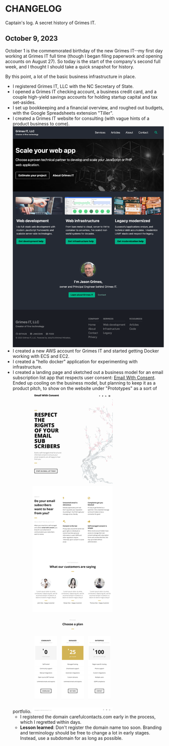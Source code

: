 # CHANGELOG

Captain's log. A secret history of Grimes IT.

## October 9, 2023

October 1 is the commemorated birthday of the new Grimes IT--my first day working at Grimes IT full time (though I began filing paperwork and opening accounts on August 27). So today is the start of the company's second full week, and I thought I should take a quick snapshot for history. 

By this point, a lot of the basic business infrastructure in place.

- I registered Grimes IT, LLC with the NC Secretary of State.
- I opened a Grimes IT checking account, a business credit card, and a couple high-yield savings accounts for holding startup capital and tax set-asides.
- I set up bookkeeping and a financial overview, and roughed out budgets, with the Google Spreadsheets extension "Tiller". 
- I created a Grimes IT website for consulting (with vague hints of a product business to come).
![Grimes IT home page screenshot](assets/images/changelog/2023-10-09-grimesit.com.png)
- I created a new AWS account for Grimes IT and started getting Docker working with ECS and EC2.
- I created a "hello docker" application for experimenting with infrastructure.
- I created a landing page and sketched out a business model for an email subscription list app that respects user consent: [Email With Consent](https://carefulcontacts.com). Ended up cooling on the business model, but planning to keep it as a product pitch, to show on the website under "Prototypes" as a sort of portfolio.
![Email With Consent screenshot](assets/images/changelog/2023-10-09-email-with-consent.png)
  - I registered the domain carefulcontacts.com early in the process, which I regretted within days.
  - **Lesson learned**: Don't register the domain name too soon. Branding and terminology should be free to change a lot in early stages. Instead, use a subdomain for as long as possible.
